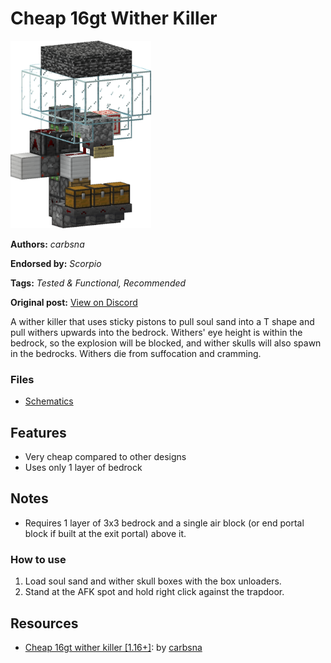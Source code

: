 # Cheap 16gt Wither Killer
<img alt="area_render_9_.png" src="images/area_render_9_.png?raw=1" height="300px">

**Authors:** *carbsna*

**Endorsed by:** *Scorpio*

**Tags:** *Tested & Functional, Recommended*

**Original post:** [View on Discord](https://discord.com/channels/913065809096638494/1391998218941763604)

A wither killer that uses sticky pistons to pull soul sand into a T shape and pull withers upwards into the bedrock.
Withers' eye height is within the bedrock, so the explosion will be blocked, and wither skulls will also spawn in the bedrocks. Withers die from suffocation and cramming.
### Files
- [Schematics](https://www.minemev.com/p/692861fa-25c4-40e7-bede-16f495e1ef38/)

## Features
- Very cheap compared to other designs
- Uses only 1 layer of bedrock

## Notes
- Requires 1 layer of 3x3 bedrock and a single air block (or end portal block if built at the exit portal) above it.
### How to use
1. Load soul sand and wither skull boxes with the box unloaders.
2. Stand at the AFK spot and hold right click against the trapdoor.

## Resources
- [Cheap 16gt wither killer [1.16+]](https://youtu.be/1jFbKOGnais?si=FfejLjfPMW81_rf9): by [carbsna](https://www.youtube.com/@fakestory1753)
